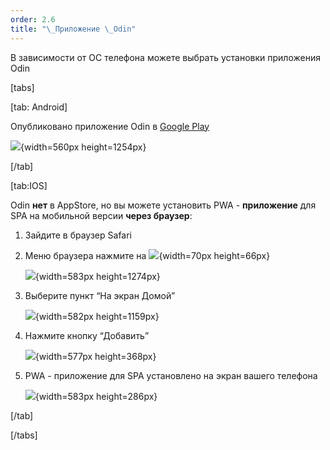 ```yaml
---
order: 2.6
title: "\_Приложение \_Odin"
---
```


В зависимости от ОС телефона можете выбрать установки приложения Odin

[tabs]

[tab: Android]

Опубликовано приложение Odin в [Google Play﻿](https://play.google.com/store/apps/details?id=study.odin.www.twa)

![](./prilozhenie-odin.png){width=560px height=1254px}



[/tab]

[tab:IOS]

Odin **нет** в AppStore, но вы можете установить PWA - **приложение** для SPA на мобильной версии **через браузер**:

1. Зайдите в браузер Safari

2. Меню браузера нажмите на ![](./prilozhenie-odin-3.png){width=70px height=66px}

   ![](./prilozhenie-odin-2.png){width=583px height=1274px}

3. Выберите пункт “На экран Домой”

   ![](./prilozhenie-odin-4.png){width=582px height=1159px}

4. Нажмите кнопку “Добавить”

   ![](./prilozhenie-odin-5.png){width=577px height=368px}

5. PWA - приложение для SPA установлено на экран вашего телефона

   ![](./prilozhenie-odin-6.png){width=583px height=286px}

[/tab]

[/tabs]